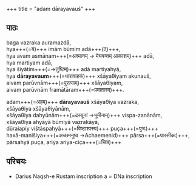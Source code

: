 +++
title = "adam dārayavauš"
+++

## पाठः
baga vazraka auramazdā,  
hya+++(=य)+++ imām būmim adā+++(त्)+++,  
hya avam asmānam+++(=अश्मानम् → मेघवन्तम् आकाशम्)+++ adā,  
hya martiyam adā,  
hya šiyātim+++(=→तुष्टिम्)+++ adā martiyahyā,  
hya **dārayavaum**+++(=धारावाहकं)+++ xšāyaθiyam akunauš,  
aivam parūvnām+++(=पुरूणाम्)+++ xšāyaθiyam,  
aivam parūvnām framātāram+++(=प्रमातारम्)+++.  

adam+++(=अहम्)+++ **dārayavauš** xšāyaθiya vazraka,  
xšāyaθiya xšāyaθiyānām,  
xšāyaθiya dahyūnām+++(=दस्यूनां →भूमीनाम्)+++ vispa-zanānām,  
xšāyaθiya ahyāyā būmiyā vazrakāyā,  
dūraiapiy vištāspahyā+++(=विष्टाश्वस्य)+++ puça+++(=पुत्रः)+++  
haxā-manišiya+++(=अच्छमनुष्य →Achaemenid)+++ pārsa+++(=पारसीकः)+++,  
pārsahyā puça, ariya ariya-ciça+++(=चित्र)+++ 

## परिचयः
- Darius Naqsh-e Rustam inscription a = DNa inscription 